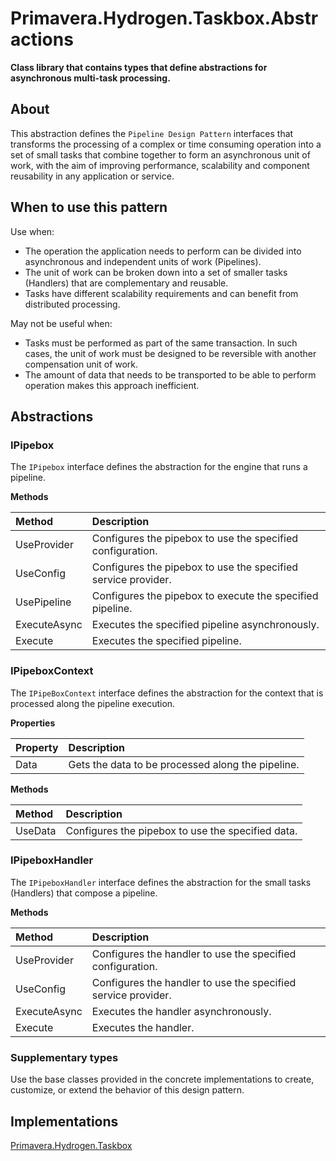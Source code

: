 # Primavera.Hydrogen.Taskbox.Abstractions

**Class library that contains types that define abstractions for asynchronous multi-task processing.**

## About

This abstraction defines the `Pipeline Design Pattern` interfaces that transforms the processing of a complex or time consuming operation into a set of small tasks that combine together to form an asynchronous unit of work, with the aim of improving performance, scalability and component reusability in any application or service.

## When to use this pattern

Use when:
- The operation the application needs to perform can be divided into asynchronous and independent units of work (Pipelines).
- The unit of work can be broken down into a set of smaller tasks (Handlers) that are complementary and reusable.
- Tasks have different scalability requirements and can benefit from distributed processing.

May not be useful when:
- Tasks must be performed as part of the same transaction. In such cases, the unit of work must be designed to be reversible with another compensation unit of work.
- The amount of data that needs to be transported to be able to perform operation makes this approach inefficient.

## Abstractions

### IPipebox

The `IPipebox` interface defines the abstraction for the engine that runs a pipeline.

**Methods**

Method | Description
:--- | :---
UseProvider | Configures the pipebox to use the specified configuration.
UseConfig | Configures the pipebox to use the specified service provider.
UsePipeline | Configures the pipebox to execute the specified pipeline.
ExecuteAsync | Executes the specified pipeline asynchronously.
Execute | Executes the specified pipeline.

### IPipeboxContext

The `IPipeBoxContext` interface defines the abstraction for the context that is processed along the pipeline execution.

**Properties**

Property | Description
:--- | :---
Data | Gets the data to be processed along the pipeline.

**Methods**

Method | Description
:--- | :---
UseData | Configures the pipebox to use the specified data.

### IPipeboxHandler

The `IPipeboxHandler` interface defines the abstraction for the small tasks (Handlers) that compose a pipeline.

**Methods**

Method | Description
:--- | :---
UseProvider | Configures the handler to use the specified configuration.
UseConfig | Configures the handler to use the specified service provider.
ExecuteAsync | Executes the handler asynchronously.
Execute | Executes the handler.

### Supplementary types

Use the base classes provided in the concrete implementations to create, customize, or extend the behavior of this design pattern.

## Implementations

[Primavera.Hydrogen.Taskbox][REF_PHT]

[REF_PHT]: https://github.com/PrimaveraDeveloper/lithium/blob/master/ref/hydrogen-2.0/Taskbox.md
